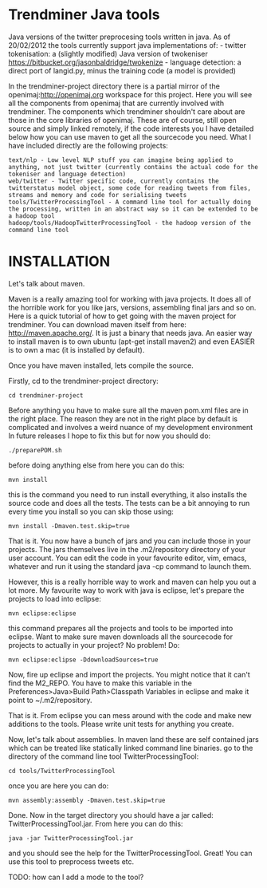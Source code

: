 Trendminer Java tools
============

Java versions of the twitter preprocesing tools written in java. As of 20/02/2012 the tools currently support java implementations of:
	- twitter tokenisation: a (slightly modified) Java version of twokeniser https://bitbucket.org/jasonbaldridge/twokenize
	- language detection: a direct port of langid.py, minus the training code (a model is provided)

In the trendminer-project directory there is a partial mirror of the openimaj:http://openimaj.org workspace for this project. Here you will see all the components
from openimaj that are currently involved with trendminer. The components which trendminer shouldn't care about are those in the core libraries of
openimaj. These are of course, still open source and simply linked remotely, if the code interests you I have detailed below how you can use maven
to get all the sourcecode you need. What I have included directly are the following projects:

	text/nlp - Low level NLP stuff you can imagine being applied to anything, not just twitter (currently contains the actual code for the tokeniser and language detection)
	web/twitter - Twitter specific code, currently contains the twitterstatus model object, some code for reading tweets from files, streams and memory and code for serialising tweets
	tools/TwitterProcessingTool - A command line tool for actually doing the processing, written in an abstract way so it can be extended to be a hadoop tool
	hadoop/tools/HadoopTwitterProcessingTool - the hadoop version of the command line tool

INSTALLATION
============

Let's talk about maven.

Maven is a really amazing tool for working with java projects. It does all of the horrible work for you like jars, versions, assembling final jars and so on.
Here is a quick tutorial of how to get going with the maven project for trendminer. You can download maven itself from here: http://maven.apache.org/. It is just
a binary that needs java. An easier way to install maven is to own ubuntu (apt-get install maven2) and even EASIER is to own a mac (it is installed by default).

Once you have maven installed, lets compile the source.

Firstly, cd to the trendminer-project directory:

	cd trendminer-project

Before anything you have to make sure all the maven pom.xml files are in the right place.
The reason they are not in the right place by default is complicated and involves a weird nuance of my development environment
In future releases I hope to fix this but for now you should do:

	./preparePOM.sh

before doing anything else
from here you can do this:

	mvn install 

this is the command you need to run install everything, it also installs the source code and does all the tests. The tests can be a bit annoying to run every time you install so you can
skip those using:

	mvn install -Dmaven.test.skip=true

That is it. You now have a bunch of jars and you can include those in your projects. The jars themselves live in the .m2/repository directory of your user account. You can edit the code in your favourite editor, vim, emacs, whatever and run it using the standard java -cp command to launch them. 

However, this is a really horrible way to work and maven can help you out a lot more. My favourite way to work with java is eclipse, let's prepare the projects to load into eclipse:

	mvn eclipse:eclipse

this command prepares all the projects and tools to be imported into eclipse. Want to make sure maven downloads all the sourcecode for projects to actually in your project? No problem! Do:

	mvn eclipse:eclipse -DdownloadSources=true

Now, fire up eclipse and import the projects. You might notice that it can't find the M2_REPO. You have to make this variable in the Preferences>Java>Build Path>Classpath Variables in eclipse and make it point to ~/.m2/repository. 

That is it. From eclipse you can mess around with the code and make new additions to the tools. Please write unit tests for anything you create.

Now, let's talk about assemblies. In maven land these are self contained jars which can be treated like statically linked command line binaries. go to the directory of the command line tool TwitterProcessingTool:

	cd tools/TwitterProcessingTool

once you are here you can do:

	mvn assembly:assembly -Dmaven.test.skip=true

Done. Now in the target directory you should have a jar called: TwitterProcessingTool.jar. From here you can do this:

	java -jar TwitterProcessingTool.jar

and you should see the help for the TwitterProcessingTool. Great! You can use this tool to preprocess tweets etc.

TODO: how can I add a mode to the tool?
